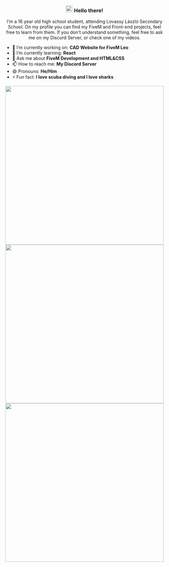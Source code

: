 <h3 align ="center"> <img src='https://qpluspicture.oss-cn-beijing.aliyuncs.com/6LjjQA/Hi.gif' alt='Hi' width="22"/> Hello there! </h3>

<p align="center">I'm a 16 year old high school student, attending Lovassy László Secondary School. On my profile you can find my FiveM and Front-end projects, feel free to learn from them. If you don't understand something, feel free to ask me on my Discord Server, or check one of my videos.</p>

- 🔭 I’m currently working on: <b>CAD Website for FiveM Leo</b>
- 🌱 I’m currently learning: <b>React</b>
- 💬 Ask me about <b>FiveM Development and HTML&CSS</b>
- 📫 How to reach me: <b>My Discord Server</b>
- 😄 Pronouns: <b>He/Him</b>
- ⚡ Fun fact: <b>I love scuba diving and I love sharks</b>



<div align="center" valign="center">
      <img src="https://github-readme-stats.vercel.app/api?username=cs0ng0r&count_private=true&theme=tokyonight&hide=prs&hide_border=true" width="500" />
      <img src="https://github-readme-streak-stats.herokuapp.com/?user=cs0ng0r&theme=tokyonight&hide_border=true" width="500"/>
      <img src="https://github-readme-stats.vercel.app/api/top-langs/?username=cs0ng0r&layout=compact&theme=tokyonight&hide_border=true" width="500" />
</div>

<b></b>